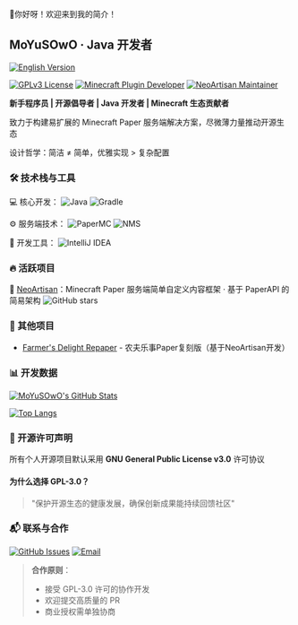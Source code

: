 🚀你好呀！欢迎来到我的简介！

## MoYuSOwO · Java 开发者

<p align="left">
  <a href="https://github.com/MoYuSOwO/MoYuSOwO/blob/main/README_zh.md">
    <img src="https://img.shields.io/badge/English Version-0088CC?style=for-the-badge&logo=open-access&logoColor=white" alt="English Version">
  </a>
</p>

[![GPLv3 License](https://img.shields.io/badge/License-GPL%203.0-blue.svg?style=flat-square)](https://opensource.org/licenses/GPL-3.0)
[![Minecraft Plugin Developer](https://img.shields.io/badge/-Minecraft%20Plugin%20Developer-00AA00?style=flat-square&logo=java&logoColor=white)](https://github.com/MoYuSOwO)
[![NeoArtisan Maintainer](https://img.shields.io/badge/-NeoArtisan%20Maintainer-0088CC?style=flat-square)](https://github.com/KitsunaiMC/NeoArtisan)

**新手程序员 | 开源倡导者 | Java 开发者 | Minecraft 生态贡献者**

致力于构建易扩展的 Minecraft Paper 服务端解决方案，尽微薄力量推动开源生态

设计哲学：简洁 ≠ 简单，优雅实现 > 复杂配置

### 🛠 技术栈与工具

💻 核心开发：
![Java](https://img.shields.io/badge/-Java-007396?style=flat&logo=openjdk&logoColor=white)
![Gradle](https://img.shields.io/badge/-Gradle-02303A?style=flat&logo=gradle&logoColor=white)

⚙️ 服务端技术：
![PaperMC](https://img.shields.io/badge/-PaperMC-FF6D00?style=flat&logo=paper&logoColor=white)
![NMS](https://img.shields.io/badge/-NMS%20(1.21+)-B71C1C?style=flat)

🧰 开发工具：
![IntelliJ IDEA](https://img.shields.io/badge/-IntelliJ%20IDEA-000000?style=flat&logo=intellijidea&logoColor=white)

### 🔥 活跃项目

🧱 [NeoArtisan](https://github.com/KitsunaiMC/NeoArtisan)：Minecraft Paper 服务端简单自定义内容框架 · 基于 PaperAPI 的简易架构
![GitHub stars](https://img.shields.io/github/stars/MoYuSOwO/NeoArtisan?style=social)

### 🌱 其他项目
- [Farmer's Delight Repaper](https://github.com/KitsunaiMC/FarmersDelightRepaper) - 农夫乐事Paper复刻版（基于NeoArtisan开发）

### 📊 开发数据

[![MoYuSOwO's GitHub Stats](https://github-readme-stats.vercel.app/api?username=MoYuSOwO&show_icons=true)](https://github.com/MoYuSOwO)

[![Top Langs](https://github-readme-stats.vercel.app/api/top-langs/?username=MoYuSOwO&layout=compact&hide=javascript,html,css)](https://github.com/MoYuSOwO)

### 📜 开源许可声明

所有个人开源项目默认采用 **GNU General Public License v3.0** 许可协议

#### 为什么选择 GPL-3.0？
> "保护开源生态的健康发展，确保创新成果能持续回馈社区"

### 📬 联系与合作

[![GitHub Issues](https://img.shields.io/badge/-GitHub%20Issues-181717?style=for-the-badge&logo=github&logoColor=white)](https://github.com/MoYuSOwO/NeoArtisan/issues)
[![Email](https://img.shields.io/badge/-Email-D14836?style=for-the-badge&logo=gmail&logoColor=white)](mailto:moyusowo@outlook.com)

> **合作原则**：
> - 接受 GPL-3.0 许可的协作开发
> - 欢迎提交高质量的 PR
> - 商业授权需单独协商
